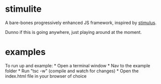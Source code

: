 # stimulite
A bare-bones progressively enhanced JS framework, inspired by [stimulus](https://github.com/stimulusjs/stimulus).

Dunno if this is going anywhere, just playing around at the moment.

# examples

To run up and example:
	* Open a terminal window
	* Nav to the example folder
	* Run "tsc -w"		(compile and watch for changes)
	* Open the index.html file in your browser of choice 

	